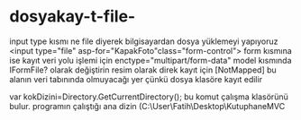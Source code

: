 # dosyakay-t-file-
input type kısmı ne file diyerek bilgisayardan dosya yüklemeyi yapıyoruz 
   <input type="file"  asp-for="KapakFoto"class="form-control">
form kısmına ise kayıt veri yolu işlemi için
enctype="multipart/form-data"
model kısmında IFormFile? olarak değiştirin resim olarak direk kayıt için 
   [NotMapped] bu alanın veri tabınında olmuyacağı yer
   çünkü dosya klasöre kayıt edilir

   var kokDizini=Directory.GetCurrentDirectory();
   bu komut çalışma klasörünü bulur.
   programın çalıştığı ana dizin (C:\User\Fatih\Desktop\KutuphaneMVC
   
